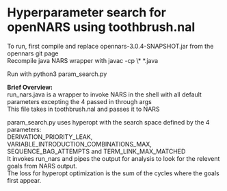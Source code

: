 # Hyperparameter search for openNARS using toothbrush.nal

To run, first compile and replace opennars-3.0.4-SNAPSHOT.jar from the opennars git page\
Recompile java NARS wrapper with javac -cp \\* *.java

Run with python3 param_search.py

**Brief Overview:**\
run_nars.java is a wrapper to invoke NARS in the shell with all default parameters excepting the 4 passed in through args\
This file takes in toothbrush.nal and passes it to NARS

param_search.py uses hyperopt with the search space defined by the 4 parameters:\
DERIVATION_PRIORITY_LEAK, VARIABLE_INTRODUCTION_COMBINATIONS_MAX, SEQUENCE_BAG_ATTEMPTS and TERM_LINK_MAX_MATCHED\
It invokes run_nars and pipes the output for analysis to look for the relevent goals from NARS output.\
The loss for hyperopt optimization is the sum of the cycles where the goals first appear.
